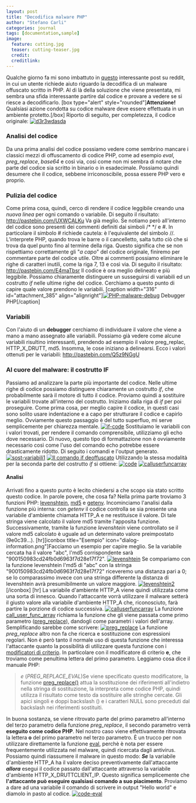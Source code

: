 ```yaml
---
layout: post
title: "Decodifica malware PHP"
author: "Stefano Carli"
categories: journal
tags: [documentation,sample]
image:
  feature: cutting.jpg
  teaser: cutting-teaser.jpg
  credit:
  creditlink:
---
```

Qualche giorno fa mi sono imbattuto in [questo](http://www.reddit.com/r/PHP/comments/2nir75/help_decode_php_malware_script/) interessante post su reddit, in cui un utente richiede aiuto riguardo la decodifica di un malware offuscato scritto in PHP. Al di là della soluzione che viene presentata, mi sembra una sfida interessante partire dal codice e provare a vedere se si riesce a decodificarlo. [box type="alert" style="rounded"]**Attenzione!** Qualsiasi azione condotta su codice malware deve essere effettuata in un ambiente protetto.[/box] Riporto di seguito, per completezza, il codice originale: [![d3r3wdasda](http://stefano.chebravo.com/wp-content/uploads/2015/05/d3r3wdasda.png)](http://stefano.chebravo.com/wp-content/uploads/2015/05/d3r3wdasda.png)

### Analisi del codice

Da una prima analisi del codice possiamo vedere come sembrino mancare i classici mezzi di offuscamento di codice PHP, come ad esempio _eval_, _preg_replace_, _base64_ e così via, così come non mi sembra di notare che parte del codice sia scritto in binario o in esadecimale. Possiamo quindi desumere che il codice, sebbene irriconoscibile, possa essere PHP vero e proprio.

### Pulizia del codice

Come prima cosa, quindi, cerco di rendere il codice leggibile creando una _nuova linea_ per ogni comando o variabile. Di seguito il risultato: http://pastebin.com/UXWCALKu Va già meglio. Se notiamo però all'interno del codice sono presenti dei commenti definiti dai simboli /* */ e #. In particolare il simbolo # richiede cautela: è l'equivalente del simbolo //. L’interprete PHP, quando trova le barre o il cancelletto, salta tutto ciò che si trova da quel punto fino al termine della riga. Questo significa che se non rispettiamo correttamente gli "_a capo_" del codice originale, finiremo per commentare parte del codice utile. Oltre ai commenti possiamo eliminare le righe di caratteri inutili, come la riga 7, 13 e così via. Di seguito il risultato: http://pastebin.com/E4maTbsr Il codice è ora meglio delineato e più leggibile. Possiamo chiaramente distinguere un susseguirsi di variabili ed un costrutto _if_ nelle ultime righe del codice. Cerchiamo a questo punto di capire quale valore prendono le variabili. [caption width="316" id="attachment_385" align="alignright"][![PHP-malware-debug](http://stefano.chebravo.com/wp-content/uploads/2015/05/PHP-malware-debug-300x241.png)](http://stefano.chebravo.com/wp-content/uploads/2015/05/PHP-malware-debug.png) Debugger PHP[/caption]

### Variabili

Con l'aiuto di un **debugger** cerchiamo di individuare il valore che viene a mano a mano assegnato alle variabili. Possiamo già vedere come alcune variabili risultino interessanti, prendendo ad esempio il valore preg_replac, HTTP_X_DRUTT, md5\. Insomma, le cose iniziano a delinearsi. Ecco i valori ottenuti per le variabili: http://pastebin.com/Q5z9NGgU

### Al cuore del malware: il costrutto IF

Passiamo ad analizzare la parte più importante del codice. Nelle ultime righe di codice possiamo distinguere chiaramente un costrutto _if_, che probabilmente sarà il motore di tutto il codice. Proviamo quindi a sostituire le variabili trovate all'interno del costrutto. Iniziamo dalla riga di _if_ per poi proseguire. Come prima cosa, per meglio capire il codice, in questi casi sono solito usare indentazione e a capo per strutturare il codice e capirlo meglio. Ovviamente questo passaggio è del tutto superfluo, mi serve semplicemente per chiarezza mentale. [![if-code](http://stefano.chebravo.com/wp-content/uploads/2015/05/if-code.png)](http://stefano.chebravo.com/wp-content/uploads/2015/05/if-code.png) Sostituiamo le variabili con i valori trovati, per rendere il comando comprensibile, utilizziamo gli echo dove necessario. Di nuovo, questo tipo di formattazione non è ovviamente necessario così come l'uso del comando echo potrebbe essere drasticamente ridotto. Di seguito i comandi e l'output generato. [![sost-variabili1](http://stefano.chebravo.com/wp-content/uploads/2015/05/sost-variabili1.png)](http://stefano.chebravo.com/wp-content/uploads/2015/05/sost-variabili1.png) [![Il comando if deoffuscato](http://stefano.chebravo.com/wp-content/uploads/2015/05/malware-if.png)](http://stefano.chebravo.com/wp-content/uploads/2015/05/malware-if.png) Utilizzando la stessa modalità per la seconda parte del costrutto _if_ si ottiene: [![code](http://stefano.chebravo.com/wp-content/uploads/2015/05/code.png)](http://stefano.chebravo.com/wp-content/uploads/2015/05/code.png) [![calluserfuncarray](http://stefano.chebravo.com/wp-content/uploads/2015/05/calluserfuncarray.png)](http://stefano.chebravo.com/wp-content/uploads/2015/05/calluserfuncarray.png)

#### Analisi

Arrivati fino a questo punto è lecito chiedersi a che scopo sia stato scritto questo codice. In parole povere, che cosa fa? Nella prima parte troviamo 3 funzioni PHP: [levenshtein](http://php.net/manual/it/function.levenshtein.php), [md5](http://php.net/manual/it/function.md5.php) e [getenv](http://php.net/manual/it/function.getenv.php). Incominciamo l'analisi dalla funzione più interna: con _getenv_ il codice controlla se sia presente una variabile d'ambiente chiamata HTTP_A e ne restituisce il valore. Di tale stringa viene calcolato il valore md5 tramite l'apposita funzione. Successivamente, tramite la funzione _levenshtein_ viene controllato se il valore md5 calcolato è uguale ad un determinato valore preimpostato (9e0c39...). [hr][iconbox title="Esempio" icon="dialog-information.png"]Facciamo un esempio per capire meglio. Se la variabile cercata ha il valore "abc", l'md5 corrispondente sarà "900150983cd24fb0d6963f7d28e17f72". [](http://stefano.chebravo.com/wp-content/uploads/2015/05/levenshtein1.png)[![levenshtein](http://stefano.chebravo.com/wp-content/uploads/2015/05/levenshtein.png)](http://stefano.chebravo.com/wp-content/uploads/2015/05/levenshtein.png) Se compariamo con la funzione levenshtein l'md5 di "abc" con la stringa "900150983cd24fb0d6963f7d28e17f72" riceveremo una distanza pari a 0; se lo comparassimo invece con una stringa differente la distanza di levenshtein avrà presumibilmente un valore maggiore. [![levenshtein2](http://stefano.chebravo.com/wp-content/uploads/2015/05/levenshtein2.png)](http://stefano.chebravo.com/wp-content/uploads/2015/05/levenshtein2.png) [/iconbox] [hr] La variabile d'ambiente HTTP_A viene quindi utilizzata come una sorta di innesco. Quando l'attaccante vorrà utilizzare il malware setterà il giusto valore alla variabile d'ambiente HTTP_A che, riconosciuto, farà partire la porzione di codice successiva. [![calluserfuncarray](http://stefano.chebravo.com/wp-content/uploads/2015/05/calluserfuncarray.png)](http://stefano.chebravo.com/wp-content/uploads/2015/05/calluserfuncarray.png) La funzione [call_user_func_array](http://php.net/manual/it/function.call-user-func-array.php) richiama la funzione che gli viene passata come primo parametro ([preg_replace](http://php.net/manual/it/function.preg-replace.php)), dandogli come parametri i valori dell'array. Semplificando sarebbe come scrivere: [![preg_replace](http://stefano.chebravo.com/wp-content/uploads/2015/05/preg_replace.png)](http://stefano.chebravo.com/wp-content/uploads/2015/05/preg_replace.png) La funzione _preg_replace_ altro non fa che ricerca e sostituzione con espressioni regolari. Non è però tanto il normale uso di questa funzione che interessa l'attaccante quanto la possibilità di utilizzare questa funzione con i [modificatori di criterio](http://php.net/manual/it/reference.pcre.pattern.modifiers.php). In particolare con il modificatore di criterio **e**, che troviamo come penultima lettera del primo parametro. Leggiamo cosa dice il manuale PHP:

> _e_ (_PREG_REPLACE_EVAL_)<span class="simpara">Se viene specificato questo modificatore, la funzione <span class="function">[preg_replace()](http://php.net/manual/it/function.preg-replace.php)</span> attua la sostituzione dei riferimenti all'indietro nella stringa di sostituzione, la interpreta come codice PHP, quindi utilizza il risultato come testo da sostituire alle stringhe cercate. Gli apici singoli e doppi backslash () e i caratteri NULL sono preceduti dal backslash nei riferimenti sostituiti.</span>

In buona sostanza, se viene ritrovato parte del primo parametro all'interno del terzo parametro della funzione _preg_replace_, il secondo parametro verrà **eseguito come codice PHP**. Nel nostro caso viene effettivamente ritrovata la lettera **o** del primo parametro nel terzo parametro. È un trucco per non utilizzare direttamente la funzione [eval](http://php.net/manual/it/function.eval.php), perchè è nota per essere frequentemente utilizzata nel malware, quindi ricercata dagli antivirus. Possiamo quindi riassumere il malware in questo modo: _**Se**_ la variabile d'ambiente HTTP_A ha il valore deciso preventivamente dall'attaccante _**allora**_ esegui il codice passato dall'attaccante attraverso la variabile d'ambiente HTTP_X_DRUTTCLIENT_IP. Questo significa semplicemente che **l'attaccante può eseguire qualsiasi comando a suo piacimento**. Proviamo a dare ad una variabile il comando di scrivere in output "Hello world" e diamolo in pasto al codice. [![code-eval](http://stefano.chebravo.com/wp-content/uploads/2015/05/code-eval.png)](http://stefano.chebravo.com/wp-content/uploads/2015/05/code-eval.png)
